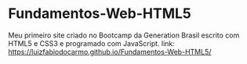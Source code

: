 # Fundamentos-Web-HTML5
Meu primeiro site criado no Bootcamp da Generation Brasil escrito com HTML5 e CSS3 e programado com JavaScript.
 link:  https://luizfabiodocarmo.github.io/Fundamentos-Web-HTML5/
